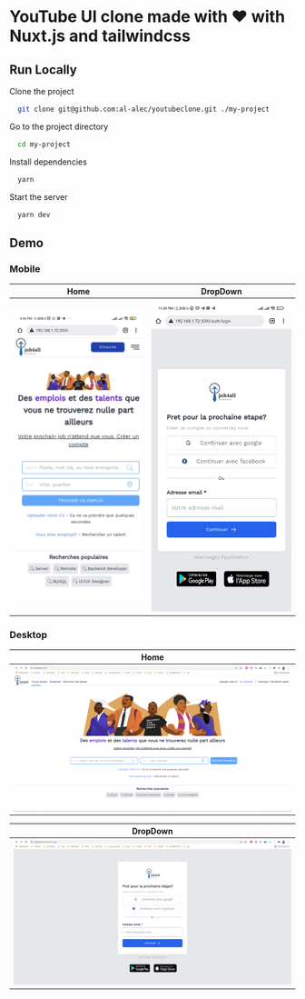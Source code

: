 
# YouTube UI clone made with ❤️ with Nuxt.js and tailwindcss



## Run Locally

Clone the project

```bash
  git clone git@github.com:al-alec/youtubeclone.git ./my-project
```

Go to the project directory

```bash
  cd my-project
```

Install dependencies

```bash
  yarn
```

Start the server

```bash
  yarn dev
```


## Demo

### Mobile
Home | DropDown |
--- | --- |
<img src="https://github.com/al-alec/look4job_portal/blob/master/assets/index.jpg" data-canonical-src="https://github.com/al-alec/look4job_portal/blob/master/assets/index.jpg" width="100%" height="100%" /> | <img src="https://github.com/al-alec/look4job_portal/blob/master/assets/login_mobile.jpg" data-canonical-src="https://github.com/al-alec/look4job_portal/blob/master/assets/login_mobile.jpg" width="100%" height="100%" /> | <img src="https://github.com/al-alec/look4job_portal/blob/master/assets/password.jpg" width="100%" height="100%" /> |



### Desktop
Home |
--- |
<img src="https://github.com/al-alec/look4job_portal/blob/master/assets/home.png" width="100%" height="100%" /> |

DropDown |
--- |
<img src="https://github.com/al-alec/look4job_portal/blob/master/assets/login.png" width="100%" height="100%" /> |
